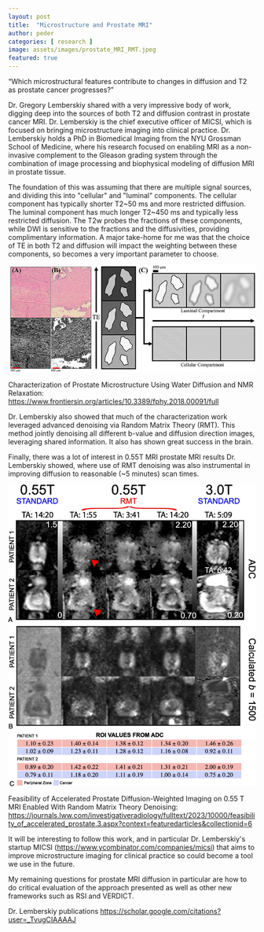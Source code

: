 ```yaml
---
layout: post
title:  "Microstructure and Prostate MRI"
author: peder
categories: [ research ]
image: assets/images/prostate_MRI_RMT.jpeg
featured: true
---
```


“Which microstructural features contribute to changes in diffusion and T2 as prostate cancer progresses?”

Dr. Gregory Lemberskiy shared with a very impressive body of work, digging deep into the sources of both T2 and diffusion contrast in prostate cancer MRI.  Dr. Lemberskiy is the chief executive officer of MICSI, which is focused on bringing microstructure imaging into clinical practice. Dr. Lemberskiy holds a PhD in Biomedical Imaging from the NYU Grossman School of Medicine, where his research focused on enabling MRI as a non-invasive complement to the Gleason grading system through the combination of image processing and biophysical modeling of diffusion MRI in prostate tissue.

The foundation of this was assuming that there are multiple signal sources, and dividing this into "cellular" and "luminal" components.  The cellular component has typically shorter T2~50 ms and more restricted diffusion.  The luminal component has much longer T2~450 ms and typically less restricted diffusion.  The T2w probes the fractions of these components, while DWI is sensitive to the fractions and the diffusivities, providing complimentary information.  A major take-home for me was that the choice of TE in both T2 and diffusion will impact the weighting between these components, so becomes a very important parameter to choose.

![Prostate Signal Sources](../assets/images/prostate_diffusion_compartments.jpg)

Characterization of Prostate Microstructure Using Water Diffusion and NMR Relaxation: <https://www.frontiersin.org/articles/10.3389/fphy.2018.00091/full>

Dr. Lemberskiy also showed that much of the characterization work leveraged advanced denoising via Random Matrix Theory (RMT).  This method jointly denoising all different b-value and diffusion direction images, leveraging shared information.  It also has shown great success in the brain.

Finally, there was a lot of interest in 0.55T MRI prostate MRI results Dr. Lemberskiy showed, where use of RMT denoising was also instrumental in improving diffusion to reasonable (~5 minutes) scan times.

![Prostate MRI at 0.55T with denoising](../assets/images/prostate_MRI_RMT.jpeg)

Feasibility of Accelerated Prostate Diffusion-Weighted Imaging on 0.55 T MRI Enabled With Random Matrix Theory Denoising:
<https://journals.lww.com/investigativeradiology/fulltext/2023/10000/feasibility_of_accelerated_prostate.3.aspx?context=featuredarticles&collectionid=6>

It will be interesting to follow this work, and in particular Dr. Lemberskiy's startup MICSI (<https://www.ycombinator.com/companies/micsi>) that aims to improve microstructure imaging for clinical practice so could become a tool we use in the future.

My remaining questions for prostate MRI diffusion in particular are how to do critical evaluation of the approach presented as well as other new frameworks such as RSI and VERDICT.

Dr. Lemberskiy publications <https://scholar.google.com/citations?user=_TvugCIAAAAJ>


